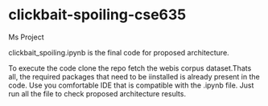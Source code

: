 # clickbait-spoiling-cse635
Ms Project

clickbait_spoiling.ipynb is the final code for proposed architecture.

To execute the code clone the repo fetch the webis corpus dataset.Thats all, the required packages that need to be iinstalled is already present in the code. Use you comfortable IDE that is compatible with the .ipynb file. Just run all the file to check proposed architecture results.
